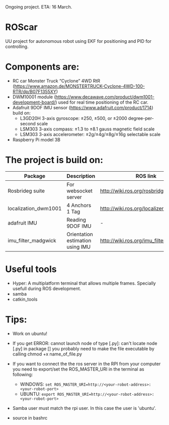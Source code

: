 <aside class="notice">
Ongoing project. ETA: 16 March.
</aside>

# ROScar

UU project for autonomous robot using EKF for positioning and PID for controlling.

# Components are:

- RC car Monster Truck “Cyclone” 4WD RtR (https://www.amazon.de/MONSTERTRUCK-Cyclone-4WD-100-RTR/dp/B07F1355XY)
- DWM10001 module (https://www.decawave.com/product/dwm1001-development-board/) used for real time positioning of the RC car.
- Adafruit 9DOF IMU sensor (https://www.adafruit.com/product/1714) build on:
  - L3GD20H 3-axis gyroscope: ±250, ±500, or ±2000 degree-per-second scale
  - LSM303 3-axis compass: ±1.3 to ±8.1 gauss magnetic field scale
  - LSM303 3-axis accelerometer: ±2g/±4g/±8g/±16g selectable scale
- Raspberry Pi model 3B

# The project is build on:

| Package              | Description                      | ROS link                                | Git Link                                             |
| -------------------- | -------------------------------- | --------------------------------------- | ---------------------------------------------------- |
| Rosbrideg suite      | For websocket server             | http://wiki.ros.org/rosbridge_suite     | https://github.com/RobotWebTools/rosbridge_suite.git |
| localization_dwm1001 | 4 Anchors 1 Tag                  | http://wiki.ros.org/localizer_dwm1001   | https://github.com/20chix/dwm1001_ros.git            |
| adafruit IMU         | Reading 9DOF IMU                 | -                                       | - https://github.com/rolling-robot/adafruit_imu      |
| imu_filter_madgwick  | Orientation estimation using IMU | http://wiki.ros.org/imu_filter_madgwick | https://github.com/ccny-ros-pkg/imu_tools.git        |

# Useful tools

- Hyper: A multiplatform terminal that allows multiple frames. Specially usefull during ROS development.
- samba
- catkin_tools

# Tips:
- Work on ubuntu!
- If you get ERROR: cannot launch node of type [<some-file>.py]: can't locate node [<some-file>.py] in package [<some-pkg>] you probably need to make the file executable by calling chmod +x name_of_file.py
- If you want to connect the the ros server in the RPI from your computer you need to export/set the ROS_MASTER_URI in the terminal as following:
  - WINDOWS: `set ROS_MASTER_URI=http://<your-robot-address>:<your-robot-port>`
  - UBUNTU: `export ROS_MASTER_URI=http://<your-robot-address>:<your-robot-port>`

- Samba user must match the rpi user. In this case the user is 'ubuntu'.
- source in bashrc 

